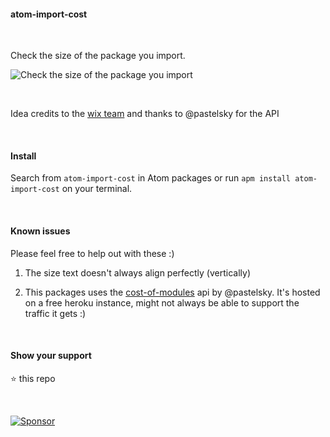 #### atom-import-cost

&nbsp;

Check the size of the package you import.

![Check the size of the package you import](https://raw.githubusercontent.com/siddharthkp/atom-import-cost/master/import-cost.gif)

&nbsp;

Idea credits to the [wix team](https://github.com/wix/vscode-import-cost#import-cost-vscode-extension--) and thanks to @pastelsky for the API

&nbsp;

#### Install

Search from `atom-import-cost` in Atom packages or run `apm install atom-import-cost` on your terminal.

&nbsp;

#### Known issues

Please feel free to help out with these :)

1. The size text doesn't always align perfectly (vertically)

2. This packages uses the [cost-of-modules](cost-of-modules.herokuapp.com) api by @pastelsky. It's hosted on a free heroku instance, might not always be able to support the traffic it gets :)

&nbsp;

#### Show your support

:star: this repo

&nbsp;

[![Sponsor](https://app.codesponsor.io/embed/LhLT2c31ydJzdLUuSR9f8mCA/siddharthkp/atom-import-cost.svg)](https://app.codesponsor.io/link/LhLT2c31ydJzdLUuSR9f8mCA/siddharthkp/atom-import-cost)
